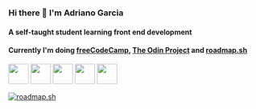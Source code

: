 ### Hi there 👋 I'm Adriano Garcia

#### A self-taught student learning front end development

#### Currently I'm doing [freeCodeCamp](https://www.freecodecamp.org/adrianogtl), [The Odin Project](https://www.theodinproject.com/paths/full-stack-javascript) and [roadmap.sh](https://roadmap.sh/u/adrianogtl)

<p>
  <img src="https://cdn.jsdelivr.net/gh/devicons/devicon@latest/icons/html5/html5-original.svg" height="40" width="40" />
  <img src="https://cdn.jsdelivr.net/gh/devicons/devicon@latest/icons/css3/css3-original.svg" height="40" width="40" />
  <img src="https://cdn.jsdelivr.net/gh/devicons/devicon@latest/icons/javascript/javascript-original.svg" height="40" width="40" />
  <img src="https://cdn.jsdelivr.net/gh/devicons/devicon@latest/icons/bootstrap/bootstrap-original.svg" height="40" width="40" />
  <img src="https://cdn.jsdelivr.net/gh/devicons/devicon@latest/icons/linux/linux-original.svg" height="40" width="40" />
</p>

[![roadmap.sh](https://roadmap.sh/card/tall/65103994d5295d7a813e9dde?variant=dark&roadmaps=javascript%2Cfrontend)](https://roadmap.sh)
